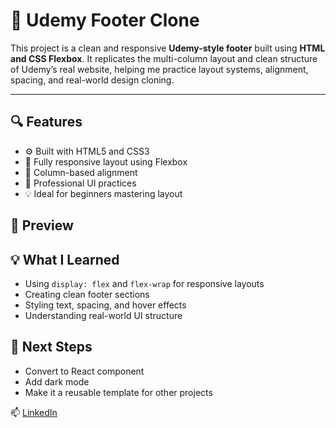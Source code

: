 # 🧾 Udemy Footer Clone

This project is a clean and responsive **Udemy-style footer** built using **HTML and CSS Flexbox**. It replicates the multi-column layout and clean structure of Udemy’s real website, helping me practice layout systems, alignment, spacing, and real-world design cloning.

---

## 🔍 Features

- ⚙️ Built with HTML5 and CSS3
- 📐 Fully responsive layout using Flexbox
- 🧱 Column-based alignment
- 🎯 Professional UI practices
- 💡 Ideal for beginners mastering layout

## 📸 Preview


## 💡 What I Learned

- Using `display: flex` and `flex-wrap` for responsive layouts  
- Creating clean footer sections  
- Styling text, spacing, and hover effects  
- Understanding real-world UI structure

## 🚀 Next Steps

- Convert to React component  
- Add dark mode  
- Make it a reusable template for other projects


📫 [LinkedIn](https://www.linkedin.com/in/hajee-syed-aboothahir/)  
